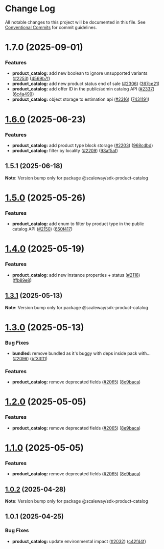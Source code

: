 # Change Log

All notable changes to this project will be documented in this file.
See [Conventional Commits](https://conventionalcommits.org) for commit guidelines.

# 1.7.0 (2025-09-01)

### Features

- **product_catalog:** add new boolean to ignore unsupported variants ([#2253](https://github.com/scaleway/scaleway-sdk-js/issues/2253)) ([4569b7f](https://github.com/scaleway/scaleway-sdk-js/commit/4569b7f2291e95cf9944248f08aa0e2385d7b264))
- **product_catalog:** add new product status end of sale ([#2306](https://github.com/scaleway/scaleway-sdk-js/issues/2306)) ([367ce21](https://github.com/scaleway/scaleway-sdk-js/commit/367ce210462494eb104731ea5896d150a6e664d3))
- **product_catalog:** add offer ID in the public/admin catalog API ([#2337](https://github.com/scaleway/scaleway-sdk-js/issues/2337)) ([6c4a499](https://github.com/scaleway/scaleway-sdk-js/commit/6c4a4999eb5b4cf2f7770e5d0436812996b9bd9f))
- **product_catalog:** object storage to estimation api ([#2316](https://github.com/scaleway/scaleway-sdk-js/issues/2316)) ([7431191](https://github.com/scaleway/scaleway-sdk-js/commit/74311914f9dbe4030cbb3b90cc40822bbd41f056))

# [1.6.0](https://github.com/scaleway/scaleway-sdk-js/compare/@scaleway/sdk-product-catalog@1.5.1...@scaleway/sdk-product-catalog@1.6.0) (2025-06-23)

### Features

- **product_catalog:** add product type block storage ([#2203](https://github.com/scaleway/scaleway-sdk-js/issues/2203)) ([968cdbd](https://github.com/scaleway/scaleway-sdk-js/commit/968cdbdaabf50b6e6da4de949880f77e242b0e57))
- **product_catalog:** filter by locality ([#2209](https://github.com/scaleway/scaleway-sdk-js/issues/2209)) ([93af5af](https://github.com/scaleway/scaleway-sdk-js/commit/93af5af9cff0c44cff58c065b5bc39decc2c2b24))

## 1.5.1 (2025-06-18)

**Note:** Version bump only for package @scaleway/sdk-product-catalog

# [1.5.0](https://github.com/scaleway/scaleway-sdk-js/compare/@scaleway/sdk-product-catalog@1.4.0...@scaleway/sdk-product-catalog@1.5.0) (2025-05-26)

### Features

- **product_catalog:** add enum to filter by product type in the public catalog API ([#2150](https://github.com/scaleway/scaleway-sdk-js/issues/2150)) ([650f417](https://github.com/scaleway/scaleway-sdk-js/commit/650f4173fa984dec9c4155a278dd726048066865))

# [1.4.0](https://github.com/scaleway/scaleway-sdk-js/compare/@scaleway/sdk-product-catalog@1.3.1...@scaleway/sdk-product-catalog@1.4.0) (2025-05-19)

### Features

- **product_catalog:** add new instance properties + status ([#2118](https://github.com/scaleway/scaleway-sdk-js/issues/2118)) ([ffb89e8](https://github.com/scaleway/scaleway-sdk-js/commit/ffb89e80b670d777963227a7e28e926418576c85))

## [1.3.1](https://github.com/scaleway/scaleway-sdk-js/compare/@scaleway/sdk-product-catalog@1.3.0...@scaleway/sdk-product-catalog@1.3.1) (2025-05-13)

**Note:** Version bump only for package @scaleway/sdk-product-catalog

# [1.3.0](https://github.com/scaleway/scaleway-sdk-js/compare/@scaleway/sdk-product-catalog@1.0.2...@scaleway/sdk-product-catalog@1.3.0) (2025-05-13)

### Bug Fixes

- **bundled:** remove bundled as it's buggy with deps inside pack with… ([#2096](https://github.com/scaleway/scaleway-sdk-js/issues/2096)) ([bf33ff1](https://github.com/scaleway/scaleway-sdk-js/commit/bf33ff1f9cdd951add94817dac27239c86ef5437))

### Features

- **product_catalog:** remove deprecated fields ([#2065](https://github.com/scaleway/scaleway-sdk-js/issues/2065)) ([8e9baca](https://github.com/scaleway/scaleway-sdk-js/commit/8e9baca10f86225ac5fa972e9290ac463ca9c41a))

# [1.2.0](https://github.com/scaleway/scaleway-sdk-js/compare/@scaleway/sdk-product-catalog@1.0.2...@scaleway/sdk-product-catalog@1.2.0) (2025-05-05)

### Features

- **product_catalog:** remove deprecated fields ([#2065](https://github.com/scaleway/scaleway-sdk-js/issues/2065)) ([8e9baca](https://github.com/scaleway/scaleway-sdk-js/commit/8e9baca10f86225ac5fa972e9290ac463ca9c41a))

# [1.1.0](https://github.com/scaleway/scaleway-sdk-js/compare/@scaleway/sdk-product-catalog@1.0.2...@scaleway/sdk-product-catalog@1.1.0) (2025-05-05)

### Features

- **product_catalog:** remove deprecated fields ([#2065](https://github.com/scaleway/scaleway-sdk-js/issues/2065)) ([8e9baca](https://github.com/scaleway/scaleway-sdk-js/commit/8e9baca10f86225ac5fa972e9290ac463ca9c41a))

## [1.0.2](https://github.com/scaleway/scaleway-sdk-js/compare/@scaleway/sdk-product-catalog@1.0.1...@scaleway/sdk-product-catalog@1.0.2) (2025-04-28)

**Note:** Version bump only for package @scaleway/sdk-product-catalog

## 1.0.1 (2025-04-25)

### Bug Fixes

- **product_catalog:** update environmental impact ([#2032](https://github.com/scaleway/scaleway-sdk-js/issues/2032)) ([c42f44f](https://github.com/scaleway/scaleway-sdk-js/commit/c42f44f58f0027139c7b7f04ddccea0b52c22abc))
